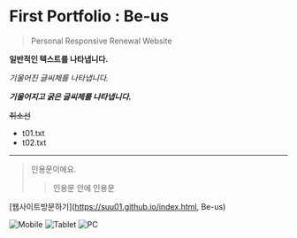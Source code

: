 # First Portfolio : Be-us

> Personal Responsive Renewal Website

**일반적인 텍스트를 나타냅니다.**

*기울어진 글씨체를 나타냅니다.*

***기울어지고 굵은 글씨체를 나타냅니다.***

~~취소선~~

- t01.txt
- t02.txt
* * *
> 인용문이에요.
>> 인용문 안에 인용문

[웹사이트방문하기](https://suu01.github.io/index.html, Be-us)

![Mobile](https://img.sbs.co.kr/newimg/news/20181023/201241495_1280.jpg)
![Tablet](https://img.sbs.co.kr/newimg/news/20181023/201241495_1280.jpg)
![PC](https://img.sbs.co.kr/newimg/news/20181023/201241495_1280.jpg)